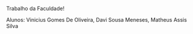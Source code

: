 Trabalho da Faculdade!

Alunos:
Vinicius Gomes De Oliveira,
Davi Sousa Meneses,
Matheus Assis Silva
